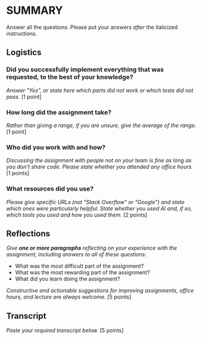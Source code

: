 # SUMMARY

Answer all the questions. Please put your answers _after_ the italicized
instructions.

## Logistics

### Did you successfully implement everything that was requested, to the best of your knowledge?
_Answer "Yes", or state here which parts did not work or which tests did not
pass._ [1 point]

### How long did the assignment take?

_Rather than giving a range, if you are unsure, give the average of the range._
[1 point]

### Who did you work with and how?

_Discussing the assignment with people not on your team is fine as long as you
don't share code. Please state whether you attended any office hours._ [1 points]

### What resources did you use?

_Please give specific URLs (not "Stack Overflow" or "Google") and state which
ones were particularly helpful. State whether you used AI and, if so, which
tools you used and how you used them._ [2 points]

## Reflections

_Give **one or more paragraphs** reflecting on your experience with the
assignment, including answers to all of these questions:_

* What was the most difficult part of the assignment?
* What was the most rewarding part of the assignment?
* What did you learn doing the assignment?

_Constructive and actionable suggestions for improving assignments, office
hours, and lecture are always welcome._
[5 points]

## Transcript
_Paste your required transcript below._ [5 points]

